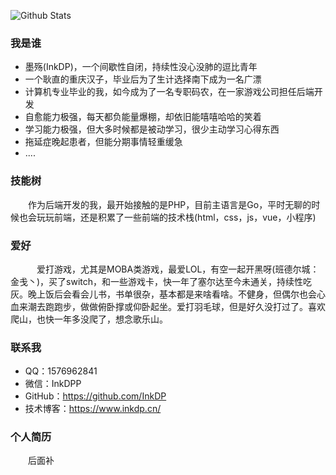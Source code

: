 ![Github Stats](https://github-readme-stats.vercel.app/api?username=Vanessa219&show_icons=true)

### 我是谁
* 墨殇(InkDP)，一个间歇性自闭，持续性没心没肺的逗比青年
* 一个耿直的重庆汉子，毕业后为了生计选择南下成为一名广漂
* 计算机专业毕业的我，如今成为了一名专职码农，在一家游戏公司担任后端开发
* 自愈能力极强，每天都负能量爆棚，却依旧能嘻嘻哈哈的笑着
* 学习能力极强，但大多时候都是被动学习，很少主动学习心得东西
* 拖延症晚起患者，但能分期事情轻重缓急
* ....
### 技能树
&emsp;&emsp;作为后端开发的我，最开始接触的是PHP，目前主语言是Go，平时无聊的时候也会玩玩前端，还是积累了一些前端的技术栈(html，css，js，vue，小程序)
### 爱好
&emsp;&emsp;&emsp;爱打游戏，尤其是MOBA类游戏，最爱LOL，有空一起开黑呀(班德尔城：金戋丶)，买了switch，和一些游戏卡，快一年了塞尔达至今未通关，持续性吃灰。晚上饭后会看会儿书，书单很杂，基本都是来啥看啥。不健身，但偶尔也会心血来潮去跑跑步，做做俯卧撑或仰卧起坐。爱打羽毛球，但是好久没打过了。喜欢爬山，也快一年多没爬了，想念歌乐山。
### 联系我
* QQ：1576962841
* 微信：InkDPP
* GitHub：https://github.com/InkDP
* 技术博客：https://www.inkdp.cn/
### 个人简历
&emsp;&emsp;后面补
